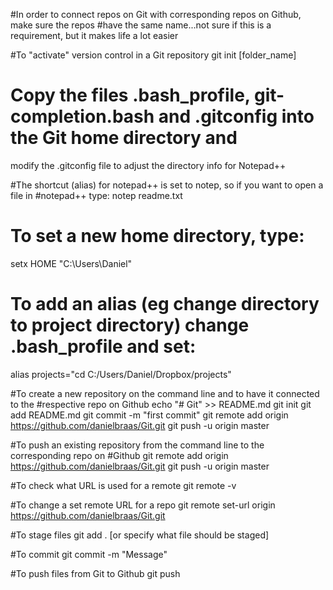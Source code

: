 #In order to connect repos on Git with corresponding repos on Github, make sure the repos 
#have the same name...not sure if this is a requirement, but it makes life a lot easier

#To "activate" version control in a Git repository
git init [folder_name]

# Copy the files .bash_profile, git-completion.bash and .gitconfig into the Git home directory and 
modify the .gitconfig file to adjust the directory info for Notepad++ 

#The shortcut (alias) for notepad++ is set to notep, so if you want to open a file in
#notepad++ type:
notep readme.txt

# To set a new home directory, type:
setx HOME "C:\Users\Daniel\"

# To add an alias (eg change directory to project directory) change .bash_profile and set:
alias projects="cd C:/Users/Daniel/Dropbox/projects"

#To create a new repository on the command line and to have it connected to the 
#respective repo on Github
echo "# Git" >> README.md
git init
git add README.md
git commit -m "first commit"
git remote add origin https://github.com/danielbraas/Git.git
git push -u origin master

#To push an existing repository from the command line to the corresponding repo on
#Github
git remote add origin https://github.com/danielbraas/Git.git
git push -u origin master

#To check what URL is used for a remote
git remote -v

#To change a set remote URL for a repo 
git remote set-url origin https://github.com/danielbraas/Git.git

#To stage files
git add . [or specify what file should be staged]

#To commit
git commit -m "Message"

#To push files from Git to Github
git push

